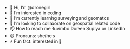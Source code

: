 - 👋 Hi, I’m @dronegirl
- 👀 I’m interested in coding
- 🌱 I’m currently learning surveying and geomatics 
- 💞️ I’m looking to collaborate on geospatial related code
- 📫 How to reach me Ruvimbo Doreen Supiya on LinkedIn 
- 😄 Pronouns: she/hers
- ⚡ Fun fact: interested in 🚀

<!---
dronegirl/dronegirl is a ✨ special ✨ repository because its `README.md` (this file) appears on your GitHub profile.
You can click the Preview link to take a look at your changes.
--->
